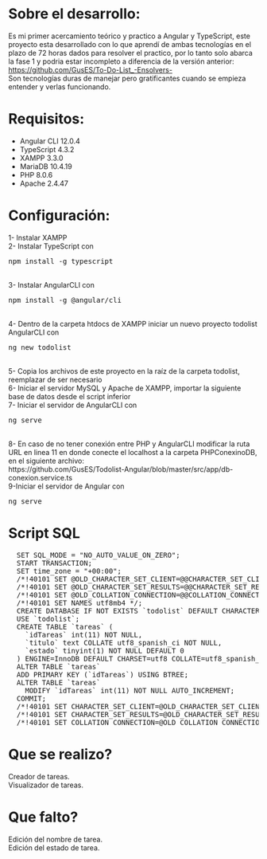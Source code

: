 # Sobre el desarrollo:
Es mi primer acercamiento teórico y practico a Angular y TypeScript, este proyecto esta desarrollado con lo que aprendí de ambas tecnologías en el plazo de 72 horas dados para resolver el practico, por lo tanto solo abarca la fase 1 y podria estar incompleto a diferencia de la versión anterior:<br/>
https://github.com/GusES/To-Do-List_-Ensolvers- <br/>
Son tecnologías duras de manejar pero gratificantes cuando se empieza entender y verlas funcionando.

# Requisitos:
<ul>
  <li> Angular CLI 12.0.4 </li>
  <li> TypeScript 4.3.2 </li>
  <li> XAMPP 3.3.0</li>
  <li> MariaDB 10.4.19</li>
  <li> PHP 8.0.6</li>
  <li> Apache 2.4.47</li>  
</ul>

# Configuración:
<p>
  1- Instalar XAMPP<br>
  2- Instalar TypeScript con <pre>npm install -g typescript</pre><br>
  3- Instalar AngularCLI con <pre>npm install -g @angular/cli</pre><br>
  4- Dentro de la carpeta htdocs de XAMPP iniciar un nuevo proyecto todolist AngularCLI con <pre>ng new todolist</pre><br>
  5- Copia los archivos de este proyecto en la raíz de la carpeta todolist, reemplazar de ser necesario<br>
  6- Iniciar el servidor MySQL y Apache de XAMPP, importar la siguiente base de datos desde el script inferior<br>
  7- Iniciar el servidor de AngularCLI con <pre>ng serve</pre><br>
  8- En caso de no tener conexión entre PHP y AngularCLI modificar la ruta URL en linea 11 en donde conecte el localhost a la carpeta PHPConexinoDB, en el siguiente archivo: <br/>
  https://github.com/GusES/Todolist-Angular/blob/master/src/app/db-conexion.service.ts <br/>
  9-Iniciar el servidor de Angular con <pre>ng serve</pre>
</p>

# Script SQL
<pre>
  SET SQL_MODE = "NO_AUTO_VALUE_ON_ZERO";
  START TRANSACTION;
  SET time_zone = "+00:00";            
  /*!40101 SET @OLD_CHARACTER_SET_CLIENT=@@CHARACTER_SET_CLIENT */;
  /*!40101 SET @OLD_CHARACTER_SET_RESULTS=@@CHARACTER_SET_RESULTS */;
  /*!40101 SET @OLD_COLLATION_CONNECTION=@@COLLATION_CONNECTION */;
  /*!40101 SET NAMES utf8mb4 */;            
  CREATE DATABASE IF NOT EXISTS `todolist` DEFAULT CHARACTER SET utf8 COLLATE utf8_spanish_ci;
  USE `todolist`;            
  CREATE TABLE `tareas` (
    `idTareas` int(11) NOT NULL,
    `titulo` text COLLATE utf8_spanish_ci NOT NULL,
    `estado` tinyint(1) NOT NULL DEFAULT 0
  ) ENGINE=InnoDB DEFAULT CHARSET=utf8 COLLATE=utf8_spanish_ci;      
  ALTER TABLE `tareas`
  ADD PRIMARY KEY (`idTareas`) USING BTREE;            
  ALTER TABLE `tareas`
    MODIFY `idTareas` int(11) NOT NULL AUTO_INCREMENT;
  COMMIT;
  /*!40101 SET CHARACTER_SET_CLIENT=@OLD_CHARACTER_SET_CLIENT */;
  /*!40101 SET CHARACTER_SET_RESULTS=@OLD_CHARACTER_SET_RESULTS */;
  /*!40101 SET COLLATION_CONNECTION=@OLD_COLLATION_CONNECTION */;
</pre>

# Que se realizo?
Creador de tareas.<br/>
Visualizador de tareas.<br/>

# Que falto?
Edición del nombre de tarea.<br/>
Edición del estado de tarea.<br/>

